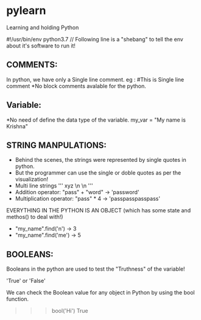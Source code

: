 # pylearn
Learning and holding Python


#!/usr/bin/env python3.7    //  Following line is a "shebang" to tell the env about it's software to run it!

COMMENTS:
--------
In python, we have only a Single line comment.  eg :  #This is Single line comment
*No block comments avalable for the python.

Variable:
-------
*No need of define the data type of the variable.
my_var = "My name is Krishna"

STRING MANPULATIONS:
-------------------
* Behind the scenes, the strings were represented by single quotes in python.
* But the programmer can use the single or doble quotes as per the visualization!
* Multi line strings '''       xyz \n \n         '''
* Addition operator:     "pass" + "word"  ->   'password'
* Multiplication operator:   "pass" * 4 ->  'passpasspasspass'

EVERYTHING IN THE PYTHON IS AN OBJECT (which has some state and methos() to deal with!)

* "my_name".find('n')   ->   3
* "my_name".find('me')  ->   5

BOOLEANS:
--------
Booleans in the python are used to test the "Truthness" of the variable!  

'True'   or   'False'

We can check the Boolean value for any object in Python by using the bool function. 
>>> bool('Hi')
True



